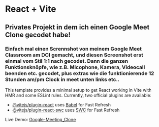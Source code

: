 # React + Vite 
## Privates Projekt in dem ich einen Google Meet Clone gecodet habe! 

### Einfach mal einen Scrennshot von meinem Google Meet Classroom am DCI gemacht, und diesen Screenshot erst einmal vom Stil 1:1 nach gecodet. Dann die ganzen Funktionsknöpfe, wie z.B. Micophone, Kamera, Videocall beenden etc. gecodet, plus extras wie die funktionierende 12 Stunden am/pm Clock in meet unten links etc..

This template provides a minimal setup to get React working in Vite with HMR and some ESLint rules.
Currently, two official plugins are available:
- [@vitejs/plugin-react](https://github.com/vitejs/vite-plugin-react/blob/main/packages/plugin-react/README.md) uses [Babel](https://babeljs.io/) for Fast Refresh
- [@vitejs/plugin-react-swc](https://github.com/vitejs/vite-plugin-react-swc) uses [SWC](https://swc.rs/) for Fast Refresh

Live Demo: [Google-Meeting_Clone](https://RalfSmith69.github.io/Google-Meeting_Clone)
